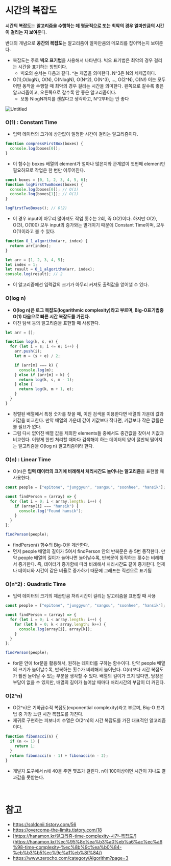 # 시간의 복잡도

**시간의 복잡도**는 **알고리즘을 수행하는 데 평균적으로 또는 최악의 경우 얼마만큼의 시간이 걸리는 지 보여**준다.

반대의 개념으로 **공간의 복잡도**는 알고리즘이 얼마만큼의 메모리를 잡아먹는지 보여준다.

- 복잡도는 주로 **빅오 표기법**을 사용해서 나타낸다. 빅오 표기법은 최악의 경우 걸리는 시간을 표기하는 방법이다.
  - 빅오의 순서는 다음과 같다. ^는 제곱을 의미한다. N^3은 N의 세제곱이다.
- O(1),O(logN), O(N), O(NlogN), O(N^2), O(N^3), ..., O(2^N), O(N!) 이는 모두 어떤 동작을 수행할 때 최악의 경우 걸리는 시간을 의미한다. 왼쪽으로 갈수록 좋은 알고리즘이고, 오른쪽으로 갈수록 안 좋은 알고리즘이다.
  - 보통 NlogN까지를 괜찮다고 생각하고, N^2부터는 안 좋다

![Untitled](https://prod-files-secure.s3.us-west-2.amazonaws.com/cdf5fd00-85a4-4001-aa3d-4b52542685d0/12749105-0d7e-4a50-8214-343bb0970d8d/Untitled.png)

### **O(1) : Constant Time**

- 입력 데이터의 크기에 상관없이 일정한 시간이 걸리는 알고리즘이다.

```jsx
function compressFirstBox(boxes) {
  console.log(boxes[0]);
}
```

- 이 함수는 boxes 배열의 element가 얼마나 많은지와 관계없이 첫번째 element만 필요하므로 작업은 한 번만 이루어진다.

```jsx
const boxes = [0, 1, 2, 3, 4, 5, 6];
function logFirstTwoBoxes(boxes) {
  console.log(boxes[0]); // O(1)
  console.log(boxes[1]); // O(1)
}

logFirstTwoBoxes(); // O(2)
```

- 이 경우 input이 아무리 많아져도 작업 횟수는 2회, 즉 O(2)이다. 하지만 O(2), O(3), O(100) 모두 input의 증가와는 별개이기 때문에 Constant Time이며, 모두 O(1)이라고 볼 수 있다.

```jsx
function O_1_algorithm(arr, index) {
  return arr[index];
}

let arr = [1, 2, 3, 4, 5];
let index = 1;
let result = O_1_algorithm(arr, index);
console.log(result); // 2
```

- 이 알고리즘에선 입력값의 크기가 아무리 커져도 출력값을 얻어낼 수 있다.

### **O(log n)**

- **O(log n)은 로그 복잡도(logarithmic complexity)라고 부르며, Big-O표기법중 O(1) 다음으로 빠른 시간 복잡도를 가진다.**
- 이진 탐색 등의 알고리즘을 표현할 때 사용한다.

```jsx
let arr = [];

function log(k, s, e) {
  for (let i = s; i <= e; i++) {
    arr.push(i);
    let m = (s + e) / 2;

    if (arr[m] === k) {
      console.log(m);
    } else if (arr[m] > k) {
      return log(k, s, m - 1);
    } else {
      return log(k, m + 1, e);
    }
  }
}
```

- 정렬된 배열에서 특정 숫자를 찾을 때, 이진 검색을 이용한다면 배열의 가운데 값과 키값을 비교한다. 만약 배열의 가운데 값이 키값보다 작다면, 키값보다 작은 값들은 볼 필요가 없다.
- 그럼 다시 없어진 배열 값을 제외한 elements들 중에서도 중간값을 찾아서 키값과 비교힌다. 이렇게 한번 처리할 때마다 검색해야 하는 데이터의 양이 절반씩 떨어지는 알고리즘을 O(log n) 알고리즘이라 한다.

### **O(n) : Linear Time**

- O(n)은 **입력 데이터의 크기에 비례해서 처리시간도 늘어나는 알고리즘**을 표현할 때 사용한다.

```jsx
const people = ["epitone", "junggyun", "sangsu", "soonhee", "hansik"];

const findPerson = (array) => {
  for (let i = 0; i < array.length; i++) {
    if (array[i] === "hansik") {
      console.log("Found hansik");
    }
  }
};

findPerson(people);
```

- findPerson() 함수의 Big-O을 계산한다.
- 먼저 people 배열의 길이가 5여서 findPerson 안의 반복문은 총 5번 동작한다. 만약 people 배열의 길이가 늘어나면 늘어날수록, 반복문이 동작하는 횟수는 비례해서 증가한다. 즉, 데이터가 증가함에 따라 비례해서 처리시간도 같이 증가한다. 언제나 데이터와 시간이 같은 비율로 증가하기 때문에 그래프는 직선으로 표기됨

### **O(n^2) : Quadratic Time**

- 입력 데이터의 크기의 제곱만큼 처리시간이 걸리는 알고리즘을 표현할 때 사용

```jsx
const people = ["epitone", "junggyun", "sangsu", "soonhee", "hansik"];

const findPerson = (array) => {
  for (let i = 0; i < array.length; i++) {
    for (let k = 0; k < array.length; k++) {
      console.log(array[i], array[k]);
    }
  }
};

findPerson(people);
```

- for문 안에 for문을 활용해서, 원하는 데이터를 구하는 함수이다. 만약 people 배열의 크기가 늘어날수록, 반복하는 횟수가 비례해서 늘어난다. O(n)보다 시간 복잡도가 훨씬 늘어날 수 있는 부분을 생각할 수 있다. 배열의 길이가 크지 않다면, 당장은 부담이 없을 수 있지만, 배열의 길이가 늘어날 때마다 처리시간의 부담이 더 커진다.

### **O(2^n)**

- O(2^n)은 기하급수적 복잡도(exponential complexity)라고 부르며, Big-O 표기법 중 가장 느린 시간 복잡도를 가진다.
- 재귀로 구현하는 피보나치 수열은 O(2^n)의 시간 복잡도를 가진 대표적인 알고리즘이다.

```jsx
function fibonacci(n) {
  if (n <= 1) {
    return 1;
  }
  return fibonacci(n - 1) + fibonacci(n - 2);
}
```

- 개발자 도구에서 n에 40을 주면 몇초가 걸린다. n이 100이상이면 시간이 지나도 결과값을 못받는다.

<br>

# 참고

- https://soldonii.tistory.com/56
- https://overcome-the-limits.tistory.com/18
- [https://hanamon.kr/알고리즘-time-complexity-시간-복잡도/](https://hanamon.kr/%ec%95%8c%ea%b3%a0%eb%a6%ac%ec%a6%98-time-complexity-%ec%8b%9c%ea%b0%84-%eb%b3%b5%ec%9e%a1%eb%8f%84/)
- https://www.zerocho.com/category/Algorithm?page=3
